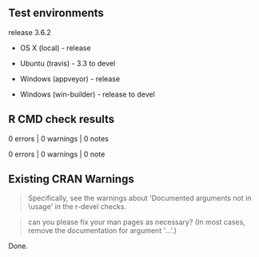 ## Test environments

release 3.6.2

* OS X (local) - release

* Ubuntu (travis) - 3.3 to devel

* Windows (appveyor) - release
* Windows (win-builder) - release to devel

## R CMD check results

0 errors | 0 warnings | 0 notes

0 errors | 0 warnings | 0 note

## Existing CRAN Warnings

> Specifically, see the warnings about 'Documented arguments not in
\usage' in the r-devel checks.

> can you
please fix your man pages as necessary?  (In most cases, remove the
documentation for argument '...'.)

Done.

